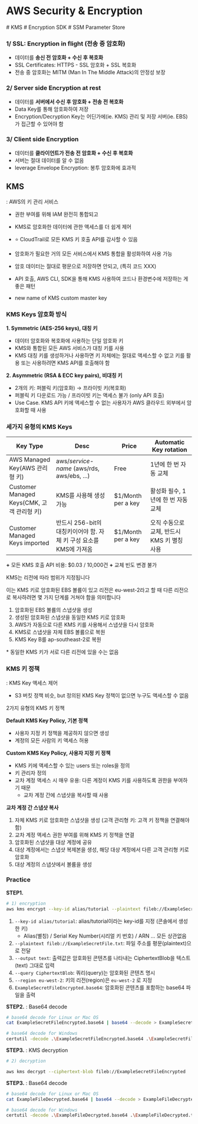 # AWS Security & Encryption

\# KMS \# Encryption SDK \# SSM Parameter Store

### 1/ SSL: Encryption in flight (전송 중 암호화)

- 데이터를 **송신 전 암호화 + 수신 후 복호화**
- SSL Certificates: HTTPS - SSL 암호화 + SSL 복호화
- 전송 중 암호화는 MITM (Man In The Middle Attack)의 안정성 보장

### 2/ Server side Encryption at rest

- 데이터를 **서버에서 수신 후 암호화 + 전송 전 복호화**
- Data Key를 통해 암호화하여 저장
- Encryption/Decryption Key는 어딘가에(ie. KMS) 관리 및 저장 서버(ie. EBS)가 접근할 수 있어야 함

### 3/ Client side Encryption

- 데이터를 **클라이언트가 전송 전 암호화 + 수신 후 복호화**
- 서버는 절대 데이터를 알 수 없음
- leverage Envelope Encryption: 봉투 암호화에 효과적


## KMS

: AWS의 키 관리 서비스

- 권한 부여를 위해 IAM 완전히 통합되고
-  KMS로 암호화한 데이터에 관한 액세스를 더 쉽게 제어

- ⭐️ CloudTrail로 모든 KMS 키 호출 API를 감사할 수 있음

- 암호화가 필요한 거의 모든 서비스에서 KMS 통합을 활성화하여 사용 가능
- 암호 데이터는 절대로 평문으로 저장하면 안되고, (특히 코드 XXX)
- API 호출, AWS CLI, SDK을 통해 KMS 사용하여 코드나 환경변수에 저장하는 게 좋은 패턴
- new name of KMS custom master key



### KMS Keys 암호화 방식

**1. Symmetric (AES-256 keys), 대칭 키**
- 데이터 암호화와 복호화에 사용하는 단일 암호화 키
- KMS와 통합된 모든 AWS 서비스가 대칭 키를 사용
- KMS 대칭 키를 생성하거나 사용하면 키 자체에는 절대로 액세스할 수 없고 키를 활용 또는 사용하려면 KMS API를 호출해야 함

**2. Asymmetric (RSA & ECC key pairs), 비대칭 키**
- 2개의 키: 퍼블릭 키(암호화) → 프라이빗 키(복호화)
- 퍼블릭 키 다운로드 가능 / 프라이빗 키는 액세스 불가 (only API 호출)
- Use Case. KMS API 키에 액세스할 수 없는 사용자가 AWS 클라우드 외부에서 암호화할 때 사용


### 세가지 유형의 KMS Keys

| Key Type | Desc | Price | Automatic Key rotation |
|--|--|--|--|
| AWS Managed Key(AWS 관리형 키) | aws/*service-name* (aws/rds, aws/ebs, ...) | Free | 1년에 한 번 자동 교체 |
| Customer Managed Keys(CMK, 고객 관리형 키) | KMS를 사용해 생성 가능 | \$1/Month per a key | 활성화 필수, 1년에 한 번 자동 교체 |
| Customer Managed Keys imported | 반드시 256-bit의 대칭키이어야 함. 자체 키 구성 요소를 KMS에 가져옴 | \$1/Month per a key | 오직 수동으로 교체, 반드시 KMS 키 별칭 사용 |

**\+** 모든 KMS 호출 API 비용: $0.03 / 10,000건
**\+** 교체 빈도 변경 불가


KMS는 리전에 따라 범위가 지정됩니다

이는 KMS 키로 암호화된 EBS 볼륨이 있고 리전은 eu-west-2라고 할 때 다른 리전으로 복사하려면 몇 가지 단계를 거쳐야 함을 의미합니다

1. 암호화된 EBS 볼륨의 스냅샷을 생성
2. 생성된 암호화된 스냅샷을 동일한 KMS 키로 암호화
3. AWS가 자동으로 다른 KMS 키를 사용해서 스냅샷을 다시 암호화
4. KMS로 스냅샷을 자체 EBS 볼륨으로 복원
5. KMS Key B를 ap-southeast-2로 복원

\* 동일한 KMS 키가 서로 다른 리전에 있을 수는 없음


### KMS 키 정책

: KMS Key 액세스 제어

- S3 버킷 정책 비슷, but 정의된 KMS Key 정책이 없으면 누구도 액세스할 수 없음

2가지 유형의 KMS 키 정책

**Default KMS Key Policy, 기본 정책**
- 사용자 지정 키 정책을 제공하지 않으면 생성
- 계정의 모든 사람의 키 액세스 허용

**Custom KMS Key Policy, 사용자 지정 키 정책**
- KMS 키에 액세스할 수 있는 users 또는 roles을 정의 
- 키 관리자 정의
- 교차 계정 액세스 시 매우 유용: 다른 계정이 KMS 키를 사용하도록 권한을 부여하기 때문
  - 교차 계정 간에 스냅샷을 복사할 때 사용

**교차 계정 간 스냅샷 복사**
1. 자체 KMS 키로 암호화한 스냅샷을 생성 (고객 관리형 키: 고객 키 정책을 연결해야 함)
2. 교차 계정 액세스 권한 부여를 위해 KMS 키 정책을 연결
3. 암호화된 스냅샷을 대상 계정에 공유
4. 대상 계정에서는 스냅샷 복제본을 생성, 해당 대상 계정에서 다른 고객 관리형 키로 암호화
5. 대상 계정의 스냅샷에서 볼륨을 생성


### Practice

**STEP1.**
```bash
# 1) encryption
aws kms encrypt --key-id alias/tutorial --plaintext fileb://ExampleSecretFile.txt --output text --query CiphertextBlob  --region eu-west-2 > ExampleSecretFileEncrypted.base64
```

1. `--key-id alias/tutorial`: alias/tutorial이라는 key-id를 지정 (콘솔에서 생성한 키)
   -  Alias(별칭) / Serial Key Number(시리얼 키 번호) / ARN ... 모든 상관없음
2. `--plaintext fileb://ExampleSecretFile.txt`: 파일 주소를 평문(plaintext)으로 전달
3. `--output text`: 출력값은 암호화된 콘텐츠를 나타내는 CiphertextBlob을 텍스트(text) 그대로 입력
4. `--query CiphertextBlob`: 쿼리(query)는 암호화된 콘텐츠 명시
5. `--region eu-west-2`: 키의 리전(region)은 `eu-west-2` 로 지정
6. `ExampleSecretFileEncrypted.base64`: 암호화된 콘텐츠를 포함하는 base64 파일을 출력

**STEP2.** : Base64 decode

```bash
# base64 decode for Linux or Mac OS 
cat ExampleSecretFileEncrypted.base64 | base64 --decode > ExampleSecretFileEncrypted

# base64 decode for Windows
certutil -decode .\ExampleSecretFileEncrypted.base64 .\ExampleSecretFileEncrypted
```

**STEP3.** : KMS decryption

```bash
# 2) decryption

aws kms decrypt --ciphertext-blob fileb://ExampleSecretFileEncrypted   --output text --query Plaintext > ExampleFileDecrypted.base64  --region eu-west-2
```


**STEP3.** : Base64 decode

```bash
# base64 decode for Linux or Mac OS 
cat ExampleFileDecrypted.base64 | base64 --decode > ExampleFileDecrypted.txt

# base64 decode for Windows
certutil -decode .\ExampleFileDecrypted.base64 .\ExampleFileDecrypted.txt
```